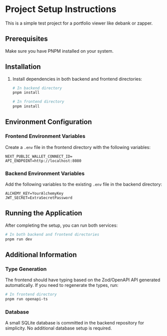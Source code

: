 # Project Setup Instructions

This is a simple test project for a portfolio viewer like debank or zapper. 

## Prerequisites

Make sure you have PNPM installed on your system.

## Installation

1. Install dependencies in both backend and frontend directories:
   ```bash
   # In backend directory
   pnpm install
   
   # In frontend directory
   pnpm install
   ```

## Environment Configuration

### Frontend Environment Variables

Create a `.env` file in the frontend directory with the following variables:

```env
NEXT_PUBLIC_WALLET_CONNECT_ID=
API_ENDPOINT=http://localhost:8080
```

### Backend Environment Variables

Add the following variables to the existing `.env` file in the backend directory:

```env
ALCHEMY_KEY=YourAlchemyKey
JWT_SECRET=ExtraSecretPassword
```

## Running the Application

After completing the setup, you can run both services:

```bash
# In both backend and frontend directories
pnpm run dev
```

## Additional Information

### Type Generation

The frontend should have typing based on the Zod/OpenAPI API generated automatically. If you need to regenerate the types, run:

```bash
# In frontend directory
pnpm run openapi-ts
```

### Database

A small SQLite database is committed in the backend repository for simplicity. No additional database setup is required.